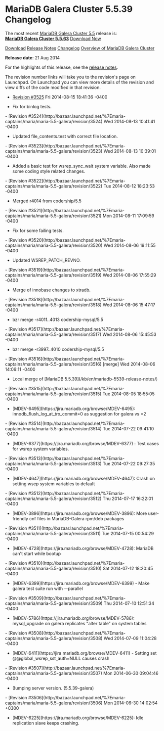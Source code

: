 # MariaDB Galera Cluster 5.5.39 Changelog

The most recent [MariaDB Galera Cluster 5.5](/kb/en/galera/) release is:<br>
<span class="cstm-style lead"><strong>[MariaDB Galera Cluster 5.5.63](/replication/galera-cluster/mariadb-galera-cluster-releases/mariadb-galera-55-release-notes/mariadb-galera-cluster-5563-release-notes)</strong> [Download<span>&nbsp;</span>Now](https://downloads.mariadb.org/mariadb-galera/5.5)</span>

[Download](http://downloads.mariadb.org/mariadb-galera/5.5.39)
[Release Notes](/replication/galera-cluster/mariadb-galera-cluster-releases/mariadb-galera-55-release-notes/mariadb-galera-cluster-5539-release-notes)
[Changelog](/replication/galera-cluster/mariadb-galera-cluster-releases/mariadb-galera-55-changelogs/mariadb-galera-cluster-5539-changelog)
[Overview of MariaDB Galera Cluster](/replication/galera-cluster/what-is-mariadb-galera-cluster)

<strong>Release date:</strong> 21 Aug 2014

For the highlights of this release, see the
[release notes](/replication/galera-cluster/mariadb-galera-cluster-releases/mariadb-galera-55-release-notes/mariadb-galera-cluster-5539-release-notes).

The revision number links will take you to the revision's page on Launchpad. On
Launchpad you can view more details of the revision and view diffs of the code
modified in that revision.

- [Revision #3525](http://bazaar.launchpad.net/%7Emaria-captains/maria/maria-5.5-galera/revision/3525)
  <span class="cstm-style datetime">Fri 2014-08-15 18:41:36 -0400</span>
<ul start="1"><li>Fix for binlog tests.
</li></ul>
- [Revision #3524](http://bazaar.launchpad.net/%7Emaria-captains/maria/maria-5.5-galera/revision/3524)
  <span class="cstm-style datetime">Wed 2014-08-13 10:41:41 -0400</span>
<ul start="1"><li>Updated file_contents.test with correct file location.
</li></ul>
- [Revision #3523](http://bazaar.launchpad.net/%7Emaria-captains/maria/maria-5.5-galera/revision/3523)
  <span class="cstm-style datetime">Wed 2014-08-13 10:39:01 -0400</span>
<ul start="1"><li>Added a basic test for wsrep_sync_wait system variable. Also made some coding style related changes.
</li></ul>
- [Revision #3522](http://bazaar.launchpad.net/%7Emaria-captains/maria/maria-5.5-galera/revision/3522)
  <span class="cstm-style datetime">Tue 2014-08-12 18:23:53 -0400</span>
<ul start="1"><li>Merged r4014 from codership/5.5
</li></ul>
- [Revision #3521](http://bazaar.launchpad.net/%7Emaria-captains/maria/maria-5.5-galera/revision/3521)
  <span class="cstm-style datetime">Mon 2014-08-11 17:09:59 -0400</span>
<ul start="1"><li>Fix for some failing tests.
</li></ul>
- [Revision #3520](http://bazaar.launchpad.net/%7Emaria-captains/maria/maria-5.5-galera/revision/3520)
  <span class="cstm-style datetime">Wed 2014-08-06 19:11:55 -0400</span>
<ul start="1"><li>Updated WSREP_PATCH_REVNO.
</li></ul>
- [Revision #3519](http://bazaar.launchpad.net/%7Emaria-captains/maria/maria-5.5-galera/revision/3519)
  <span class="cstm-style datetime">Wed 2014-08-06 17:55:29 -0400</span>
<ul start="1"><li>Merge of innobase changes to xtradb.
</li></ul>
- [Revision #3518](http://bazaar.launchpad.net/%7Emaria-captains/maria/maria-5.5-galera/revision/3518)
  <span class="cstm-style datetime">Wed 2014-08-06 15:47:17 -0400</span>
<ul start="1"><li>bzr merge -r4011..4013 codership-mysql/5.5
</li></ul>
- [Revision #3517](http://bazaar.launchpad.net/%7Emaria-captains/maria/maria-5.5-galera/revision/3517)
  <span class="cstm-style datetime">Wed 2014-08-06 15:45:53 -0400</span>
<ul start="1"><li>bzr merge -r3997..4010  codership-mysql/5.5
</li></ul>
- [Revision #3516](http://bazaar.launchpad.net/%7Emaria-captains/maria/maria-5.5-galera/revision/3516) [merge]
  <span class="cstm-style datetime">Wed 2014-08-06 14:06:11 -0400</span>
<ul start="1"><li>Local merge of [MariaDB 5.5.39](/kb/en/mariadb-5539-release-notes/)
</li></ul>
- [Revision #3515](http://bazaar.launchpad.net/%7Emaria-captains/maria/maria-5.5-galera/revision/3515)
  <span class="cstm-style datetime">Tue 2014-08-05 18:55:05 -0400</span>
<ul start="1"><li>[MDEV-6495](https://jira.mariadb.org/browse/MDEV-6495): innodb_flush_log_at_trx_commit=0 as suggestion for galera vs =2
</li></ul>
- [Revision #3514](http://bazaar.launchpad.net/%7Emaria-captains/maria/maria-5.5-galera/revision/3514)
  <span class="cstm-style datetime">Tue 2014-07-22 09:41:10 -0400</span>
<ul start="1"><li>[MDEV-6377](https://jira.mariadb.org/browse/MDEV-6377) : Test cases for wsrep system variables.
</li></ul>
- [Revision #3513](http://bazaar.launchpad.net/%7Emaria-captains/maria/maria-5.5-galera/revision/3513)
  <span class="cstm-style datetime">Tue 2014-07-22 09:27:35 -0400</span>
<ul start="1"><li>[MDEV-4647](https://jira.mariadb.org/browse/MDEV-4647): Crash on setting wsep system variables to default
</li></ul>
- [Revision #3512](http://bazaar.launchpad.net/%7Emaria-captains/maria/maria-5.5-galera/revision/3512)
  <span class="cstm-style datetime">Thu 2014-07-17 16:22:01 -0400</span>
<ul start="1"><li>[MDEV-3896](https://jira.mariadb.org/browse/MDEV-3896): More user-friendly cnf files in MariaDB-Galera rpm/deb packages
</li></ul>
- [Revision #3511](http://bazaar.launchpad.net/%7Emaria-captains/maria/maria-5.5-galera/revision/3511)
  <span class="cstm-style datetime">Tue 2014-07-15 00:54:29 -0400</span>
<ul start="1"><li>[MDEV-4728](https://jira.mariadb.org/browse/MDEV-4728): MariaDB can't start while bootup
</li></ul>
- [Revision #3510](http://bazaar.launchpad.net/%7Emaria-captains/maria/maria-5.5-galera/revision/3510)
  <span class="cstm-style datetime">Sat 2014-07-12 18:20:45 -0400</span>
<ul start="1"><li>[MDEV-6399](https://jira.mariadb.org/browse/MDEV-6399) - Make galera test suite run with --parallel
</li></ul>
- [Revision #3509](http://bazaar.launchpad.net/%7Emaria-captains/maria/maria-5.5-galera/revision/3509)
  <span class="cstm-style datetime">Thu 2014-07-10 12:51:34 -0400</span>
<ul start="1"><li>[MDEV-5786](https://jira.mariadb.org/browse/MDEV-5786): mysql_upgrade on galera replicates "alter table" on system tables
</li></ul>
- [Revision #3508](http://bazaar.launchpad.net/%7Emaria-captains/maria/maria-5.5-galera/revision/3508)
  <span class="cstm-style datetime">Wed 2014-07-09 11:04:28 -0400</span>
<ul start="1"><li>[MDEV-6411](https://jira.mariadb.org/browse/MDEV-6411) - Setting set @@global_wsrep_sst_auth=NULL causes crash
</li></ul>
- [Revision #3507](http://bazaar.launchpad.net/%7Emaria-captains/maria/maria-5.5-galera/revision/3507)
  <span class="cstm-style datetime">Mon 2014-06-30 09:04:46 -0400</span>
<ul start="1"><li>Bumping server version. (5.5.39-galera)
</li></ul>
- [Revision #3506](http://bazaar.launchpad.net/%7Emaria-captains/maria/maria-5.5-galera/revision/3506)
  <span class="cstm-style datetime">Mon 2014-06-30 14:02:54 +0300</span>
<ul start="1"><li>[MDEV-6225](https://jira.mariadb.org/browse/MDEV-6225): Idle replication slave keeps crashing.
</li></ul>